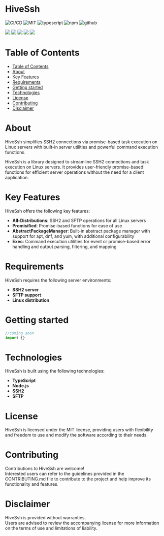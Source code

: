 # HiveSsh

![CI/CD](https://github.com/noblemajo/hivessh/workflows/npm-publish/badge.svg)
![MIT](https://img.shields.io/badge/license-MIT-blue.svg)
![typescript](https://img.shields.io/badge/dynamic/json?style=plastic&color=blue&label=Typescript&prefix=v&query=devDependencies.typescript&url=https%3A%2F%2Fraw.githubusercontent.com%2Fnoblemajo%2Fhivessh%2Fmain%2Fpackage.json)
![npm](https://img.shields.io/npm/v/hivessh.svg?style=plastic&logo=npm&color=red)
![github](https://img.shields.io/badge/dynamic/json?style=plastic&color=darkviolet&label=GitHub&prefix=v&query=version&url=https%3A%2F%2Fraw.githubusercontent.com%2Fnoblemajo%2Fhivessh%2Fmain%2Fpackage.json)

![](https://img.shields.io/badge/dynamic/json?color=green&label=watchers&query=watchers&suffix=x&url=https%3A%2F%2Fapi.github.com%2Frepos%2Fnoblemajo%2Fhivessh)
![](https://img.shields.io/badge/dynamic/json?color=yellow&label=stars&query=stargazers_count&suffix=x&url=https%3A%2F%2Fapi.github.com%2Frepos%2Fnoblemajo%2Fhivessh)
![](https://img.shields.io/badge/dynamic/json?color=orange&label=subscribers&query=subscribers_count&suffix=x&url=https%3A%2F%2Fapi.github.com%2Frepos%2Fnoblemajo%2Fhivessh)
![](https://img.shields.io/badge/dynamic/json?color=navy&label=forks&query=forks&suffix=x&url=https%3A%2F%2Fapi.github.com%2Frepos%2Fnoblemajo%2Fhivessh)
![](https://img.shields.io/badge/dynamic/json?color=darkred&label=open%20issues&query=open_issues&suffix=x&url=https%3A%2F%2Fapi.github.com%2Frepos%2Fnoblemajo%2Fhivessh)

# Table of Contents
- [Table of Contents](#table-of-contents)
- [About](#about)
- [Key Features](#key-features)
- [Requirements](#requirements)
- [Getting started](#getting-started)
- [Technologies](#technologies)
- [License](#license)
- [Contributing](#contributing)
- [Disclaimer](#disclaimer)

# About
HiveSsh simplifies SSH2 connections via promise-based task execution on Linux servers with built-in server utilities and powerful command execution functions.

HiveSsh is a library designed to streamline SSH2 connections and task execution on Linux servers. It provides user-friendly promise-based functions for efficient server operations without the need for a client application.

# Key Features
HiveSsh offers the following key features:
- __All-Distributions__: SSH2 and SFTP operations for all Linux servers
- __Promisified__: Promise-based functions for ease of use
- __AbstractPackageManager__: Built-in abstract package manager with support for apt, dnf, and yum, with additional configurability
- __Exec__: Command execution utilities for event or promise-based error handling and output parsing, filtering, and mapping

# Requirements
HiveSsh requires the following server environments:
- **SSH2 server**
- **SFTP support**
- **Linux distribution**

# Getting started

```ts
//coming soon
import {}
```

# Technologies
HiveSsh is built using the following technologies:
- **TypeScript**
- **Node.js**
- **SSH2**
- **SFTP**

# License
HiveSsh is licensed under the MIT license, providing users with flexibility and freedom to use and modify the software according to their needs.

# Contributing
Contributions to HiveSsh are welcome!  
Interested users can refer to the guidelines provided in the CONTRIBUTING.md file to contribute to the project and help improve its functionality and features.

# Disclaimer
HiveSsh is provided without warranties.  
Users are advised to review the accompanying license for more information on the terms of use and limitations of liability.

